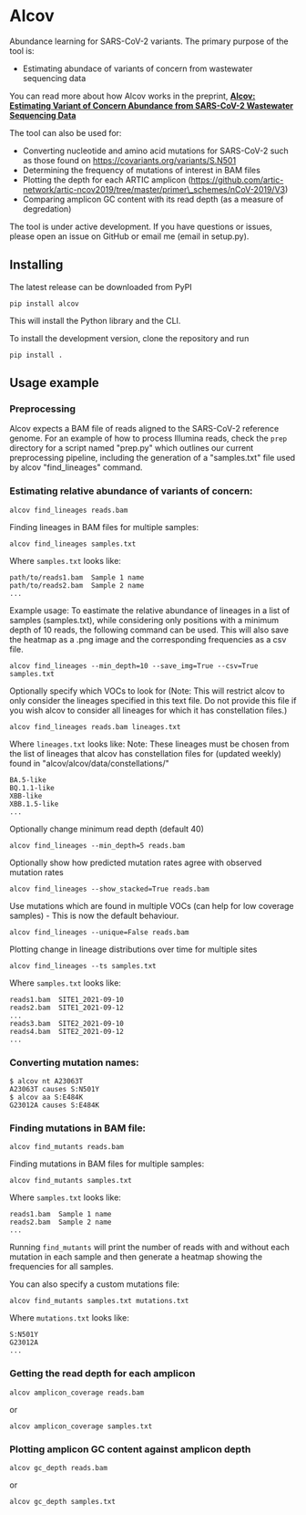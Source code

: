 # Alcov

Abundance learning for SARS-CoV-2 variants. The primary purpose of the tool is:

* Estimating abundace of variants of concern from wastewater sequencing data

You can read more about how Alcov works in the preprint, __[Alcov: Estimating Variant of Concern Abundance from SARS-CoV-2 Wastewater Sequencing Data](https://www.medrxiv.org/content/10.1101/2021.06.03.21258306v1)__

The tool can also be used for:

* Converting nucleotide and amino acid mutations for SARS-CoV-2 such as those found on https://covariants.org/variants/S.N501
* Determining the frequency of mutations of interest in BAM files
* Plotting the depth for each ARTIC amplicon (https://github.com/artic-network/artic-ncov2019/tree/master/primer\_schemes/nCoV-2019/V3)
* Comparing amplicon GC content with its read depth (as a measure of degredation)

The tool is under active development. If you have questions or issues, please open an issue on GitHub or email me (email in setup.py).

## Installing

The latest release can be downloaded from PyPI

`pip install alcov`

This will install the Python library and the CLI.

To install the development version, clone the repository and run

`pip install .`

## Usage example

### Preprocessing

Alcov expects a BAM file of reads aligned to the SARS-CoV-2 reference genome. For an example of how to process Illumina reads, check the `prep` directory for a script named "prep.py" which outlines our current preprocessing pipeline, including the generation of a "samples.txt" file used by alcov "find_lineages" command. 

### Estimating relative abundance of variants of concern:

```
alcov find_lineages reads.bam
```

Finding lineages in BAM files for multiple samples:

```
alcov find_lineages samples.txt
```

Where `samples.txt` looks like:

```
path/to/reads1.bam	Sample 1 name
path/to/reads2.bam	Sample 2 name
...
```
Example usage: To eastimate the relative abundance of lineages in a list of samples (samples.txt), while considering only positions with a minimum depth of 10 reads, the following command can be used. This will also save the heatmap as a .png image and the corresponding frequencies as a csv file.

```
alcov find_lineages --min_depth=10 --save_img=True --csv=True samples.txt
```

Optionally specify which VOCs to look for (Note: This will restrict alcov to only consider the lineages specified in this text file. Do not provide this file if you wish alcov to consider all lineages for which it has constellation files.)

```
alcov find_lineages reads.bam lineages.txt
```

Where `lineages.txt` looks like:
Note: These lineages must be chosen from the list of lineages that alcov has constellation files for (updated weekly) found in "alcov/alcov/data/constellations/"

```
BA.5-like
BQ.1.1-like
XBB-like
XBB.1.5-like
...
```

Optionally change minimum read depth (default 40)

```
alcov find_lineages --min_depth=5 reads.bam
```

Optionally show how predicted mutation rates agree with observed mutation rates

```
alcov find_lineages --show_stacked=True reads.bam
```

Use mutations which are found in multiple VOCs (can help for low coverage samples) - This is now the default behaviour.

```
alcov find_lineages --unique=False reads.bam
```

Plotting change in lineage distributions over time for multiple sites

```
alcov find_lineages --ts samples.txt
```

Where `samples.txt` looks like:

```
reads1.bam	SITE1_2021-09-10
reads2.bam	SITE1_2021-09-12
...
reads3.bam	SITE2_2021-09-10
reads4.bam	SITE2_2021-09-12
...
```

### Converting mutation names:

```
$ alcov nt A23063T
A23063T causes S:N501Y
$ alcov aa S:E484K
G23012A causes S:E484K
```

### Finding mutations in BAM file:

```
alcov find_mutants reads.bam
```

Finding mutations in BAM files for multiple samples:

```
alcov find_mutants samples.txt
```

Where `samples.txt` looks like:

```
reads1.bam	Sample 1 name
reads2.bam	Sample 2 name
...
```

Running `find_mutants` will print the number of reads with and without each mutation in each sample and then generate a heatmap showing the frequencies for all samples.

You can also specify a custom mutations file:

```
alcov find_mutants samples.txt mutations.txt
```

Where `mutations.txt` looks like:

```
S:N501Y
G23012A
...
```

### Getting the read depth for each amplicon

```
alcov amplicon_coverage reads.bam
```

or

```
alcov amplicon_coverage samples.txt
```

### Plotting amplicon GC content against amplicon depth

```
alcov gc_depth reads.bam
```

or

```
alcov gc_depth samples.txt
```
